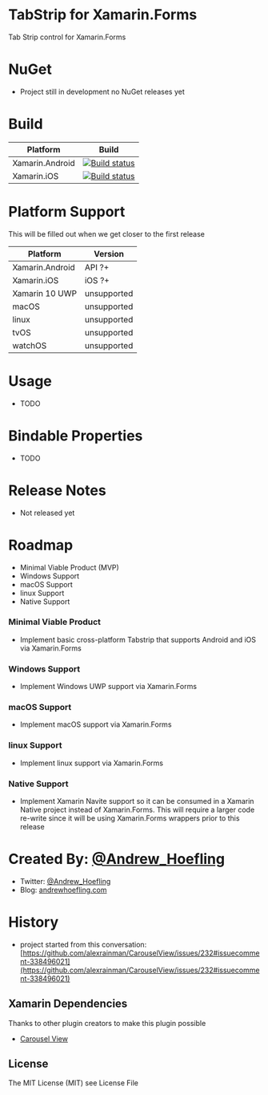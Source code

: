 # TabStrip for Xamarin.Forms
Tab Strip control for Xamarin.Forms

# NuGet

* Project still in development no NuGet releases yet

# Build

| Platform        | Build                                                                                                                                              |
|-----------------|----------------------------------------------------------------------------------------------------------------------------------------------------|
| Xamarin.Android | [![Build status](https://ci.appveyor.com/api/projects/status/d0frm6gffguiclpy?svg=true)](https://ci.appveyor.com/project/ahoefling/tabstrip)       |
| Xamarin.iOS     | [![Build status](https://ci.appveyor.com/api/projects/status/x9oy210ow1xcqnvt?svg=true)](https://ci.appveyor.com/project/ahoefling/tabstrip-3dww3) |

# Platform Support
This will be filled out when we get closer to the first release

| Platform         | Version     |
|------------------|-------------|
| Xamarin.Android  | API ?+      |
| Xamarin.iOS      | iOS ?+      |
| Xamarin 10 UWP   | unsupported |
| macOS            | unsupported |
| linux            | unsupported |
| tvOS             | unsupported |
| watchOS          | unsupported |

# Usage

* TODO

# Bindable Properties

* TODO

# Release Notes

* Not released yet

# Roadmap

* Minimal Viable Product (MVP)
* Windows Support
* macOS Support
* linux Support
* Native Support

### Minimal Viable Product

* Implement basic cross-platform Tabstrip that supports Android and iOS via Xamarin.Forms

### Windows Support

* Implement Windows UWP support via Xamarin.Forms

### macOS Support

* Implement macOS support via Xamarin.Forms

### linux Support

* Implement linux support via Xamarin.Forms

### Native Support

* Implement Xamarin Navite support so it can be consumed in a Xamarin Native project instead of Xamarin.Forms. This will require a larger code re-write since it will be using Xamarin.Forms wrappers prior to this release

# Created By: [@Andrew_Hoefling](https://twitter.com/andrew_hoefling)

* Twitter: [@Andrew_Hoefling](https://twitter.com/andrew_hoefling)
* Blog: [andrewhoefling.com](http://www.andrewhoefling.com)

# History

* project started from this conversation: [https://github.com/alexrainman/CarouselView/issues/232#issuecomment-338496021](https://github.com/alexrainman/CarouselView/issues/232#issuecomment-338496021)

## Xamarin Dependencies

Thanks to other plugin creators to make this plugin possible

* [Carousel View](https://github.com/alexrainman/CarouselView)

## License

The MIT License (MIT) see License File